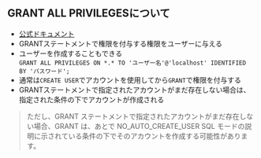 ## GRANT ALL PRIVILEGESについて
- [公式ドキュメント](https://dev.mysql.com/doc/refman/5.6/ja/grant.html)
- GRANTステートメントで権限を付与する権限をユーザーに与える
- ユーザーを作成することもできる\
`GRANT ALL PRIVILEGES ON *.* TO 'ユーザー名'@'localhost' IDENTIFIED BY 'パスワード';`
- 通常は`CREATE USER`でアカウントを使用してから`GRANT`で権限を付与する
- GRANTステートメントで指定されたアカウントがまだ存在しない場合は、指定された条件の下でアカウントが作成される
>ただし、GRANT ステートメントで指定されたアカウントがまだ存在しない場合、GRANT は、あとで NO_AUTO_CREATE_USER SQL モードの説明に示されている条件の下でそのアカウントを作成する可能性があります。
